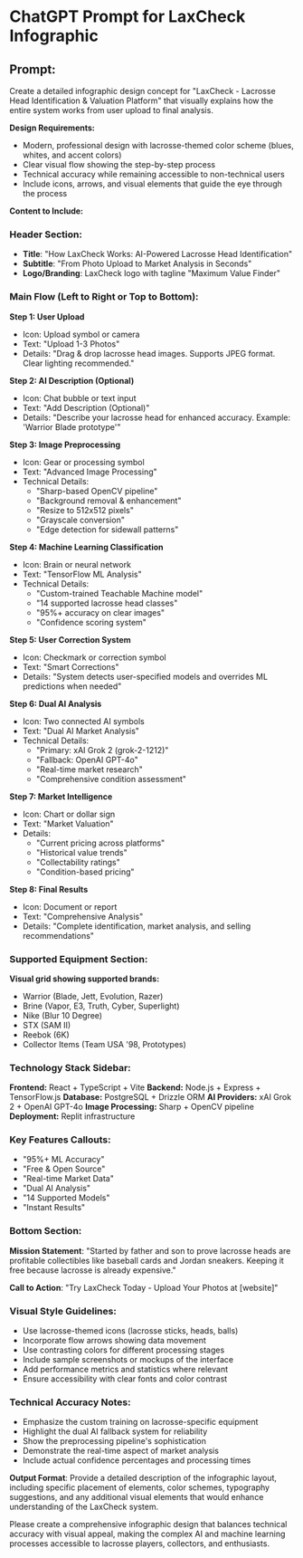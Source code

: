 # ChatGPT Prompt for LaxCheck Infographic

## Prompt:

Create a detailed infographic design concept for "LaxCheck - Lacrosse Head Identification & Valuation Platform" that visually explains how the entire system works from user upload to final analysis. 

**Design Requirements:**
- Modern, professional design with lacrosse-themed color scheme (blues, whites, and accent colors)
- Clear visual flow showing the step-by-step process
- Technical accuracy while remaining accessible to non-technical users
- Include icons, arrows, and visual elements that guide the eye through the process

**Content to Include:**

### Header Section:
- **Title**: "How LaxCheck Works: AI-Powered Lacrosse Head Identification"
- **Subtitle**: "From Photo Upload to Market Analysis in Seconds"
- **Logo/Branding**: LaxCheck logo with tagline "Maximum Value Finder"

### Main Flow (Left to Right or Top to Bottom):

**Step 1: User Upload**
- Icon: Upload symbol or camera
- Text: "Upload 1-3 Photos"
- Details: "Drag & drop lacrosse head images. Supports JPEG format. Clear lighting recommended."

**Step 2: AI Description (Optional)**
- Icon: Chat bubble or text input
- Text: "Add Description (Optional)"
- Details: "Describe your lacrosse head for enhanced accuracy. Example: 'Warrior Blade prototype'"

**Step 3: Image Preprocessing**
- Icon: Gear or processing symbol
- Text: "Advanced Image Processing"
- Technical Details: 
  - "Sharp-based OpenCV pipeline"
  - "Background removal & enhancement"
  - "Resize to 512x512 pixels"
  - "Grayscale conversion"
  - "Edge detection for sidewall patterns"

**Step 4: Machine Learning Classification**
- Icon: Brain or neural network
- Text: "TensorFlow ML Analysis"
- Technical Details:
  - "Custom-trained Teachable Machine model"
  - "14 supported lacrosse head classes"
  - "95%+ accuracy on clear images"
  - "Confidence scoring system"

**Step 5: User Correction System**
- Icon: Checkmark or correction symbol
- Text: "Smart Corrections"
- Details: "System detects user-specified models and overrides ML predictions when needed"

**Step 6: Dual AI Analysis**
- Icon: Two connected AI symbols
- Text: "Dual AI Market Analysis"
- Technical Details:
  - "Primary: xAI Grok 2 (grok-2-1212)"
  - "Fallback: OpenAI GPT-4o"
  - "Real-time market research"
  - "Comprehensive condition assessment"

**Step 7: Market Intelligence**
- Icon: Chart or dollar sign
- Text: "Market Valuation"
- Details: 
  - "Current pricing across platforms"
  - "Historical value trends"
  - "Collectability ratings"
  - "Condition-based pricing"

**Step 8: Final Results**
- Icon: Document or report
- Text: "Comprehensive Analysis"
- Details: "Complete identification, market analysis, and selling recommendations"

### Supported Equipment Section:
**Visual grid showing supported brands:**
- Warrior (Blade, Jett, Evolution, Razer)
- Brine (Vapor, E3, Truth, Cyber, Superlight)
- Nike (Blur 10 Degree)
- STX (SAM II)
- Reebok (6K)
- Collector Items (Team USA '98, Prototypes)

### Technology Stack Sidebar:
**Frontend:** React + TypeScript + Vite
**Backend:** Node.js + Express + TensorFlow.js
**Database:** PostgreSQL + Drizzle ORM
**AI Providers:** xAI Grok 2 + OpenAI GPT-4o
**Image Processing:** Sharp + OpenCV pipeline
**Deployment:** Replit infrastructure

### Key Features Callouts:
- "95%+ ML Accuracy"
- "Free & Open Source"
- "Real-time Market Data"
- "Dual AI Analysis"
- "14 Supported Models"
- "Instant Results"

### Bottom Section:
**Mission Statement**: "Started by father and son to prove lacrosse heads are profitable collectibles like baseball cards and Jordan sneakers. Keeping it free because lacrosse is already expensive."

**Call to Action**: "Try LaxCheck Today - Upload Your Photos at [website]"

### Visual Style Guidelines:
- Use lacrosse-themed icons (lacrosse sticks, heads, balls)
- Incorporate flow arrows showing data movement
- Use contrasting colors for different processing stages
- Include sample screenshots or mockups of the interface
- Add performance metrics and statistics where relevant
- Ensure accessibility with clear fonts and color contrast

### Technical Accuracy Notes:
- Emphasize the custom training on lacrosse-specific equipment
- Highlight the dual AI fallback system for reliability
- Show the preprocessing pipeline's sophistication
- Demonstrate the real-time aspect of market analysis
- Include actual confidence percentages and processing times

**Output Format**: Provide a detailed description of the infographic layout, including specific placement of elements, color schemes, typography suggestions, and any additional visual elements that would enhance understanding of the LaxCheck system.

Please create a comprehensive infographic design that balances technical accuracy with visual appeal, making the complex AI and machine learning processes accessible to lacrosse players, collectors, and enthusiasts.